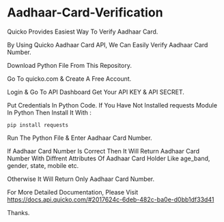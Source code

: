 # Aadhaar-Card-Verification

Quicko Provides Easiest Way To Verify Aadhaar Card.

By Using Quicko Aadhaar Card API, We Can Easily Verify Aadhaar Card Number.

Download Python File From This Repository.

Go To quicko.com & Create A Free Account.

Login & Go To API Dashboard Get Your API KEY & API SECRET.

Put Credentials In Python Code. If You Have Not Installed requests Module In Python Then Install It With :

    pip install requests
    
Run The Python File & Enter Aadhaar Card Number.

If Aadhaar Card Number Is Correct Then It Will Return Aadhaar Card Number With Diffrent Attributes Of Aadhaar Card Holder Like age_band, gender, state, mobile etc.

Otherwise It Will Return Only Aadhaar Card Number.

For More Detailed Documentation, Please Visit https://docs.api.quicko.com/#2017624c-6deb-482c-ba0e-d0bb1df33d41

Thanks.
